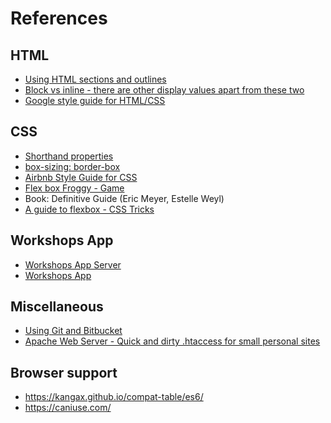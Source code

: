 # References

## HTML
- [Using HTML sections and outlines](
https://developer.mozilla.org/en-US/docs/Web/Guide/HTML/Using_HTML_sections_and_outlines)
- [Block vs inline - there are other display values apart from these two](https://www.w3schools.com/html/html_blocks.asp)
- [Google style guide for HTML/CSS](https://google.github.io/styleguide/htmlcssguide.html)

## CSS
- [Shorthand properties](https://developer.mozilla.org/en-US/docs/Web/CSS/Shorthand_properties)
- [box-sizing: border-box](https://developer.mozilla.org/en-US/docs/Web/CSS/box-sizing)
- [Airbnb Style Guide for CSS](https://github.com/airbnb/css)
- [Flex box Froggy - Game](https://css-tricks.com/snippets/css/a-guide-to-flexbox/)
- Book: Definitive Guide (Eric Meyer, Estelle Weyl)
- [A guide to flexbox - CSS Tricks](https://css-tricks.com/snippets/css/a-guide-to-flexbox/)

## Workshops App
- [Workshops App Server](http://workshops-server.herokuapp.com/)
- [Workshops App](https://vw-angular.s3.ap-south-1.amazonaws.com/index.html)

## Miscellaneous
- [Using Git and Bitbucket](https://support.atlassian.com/bitbucket-cloud/docs/clone-and-make-a-change-on-a-new-branch/)
- [Apache Web Server - Quick and dirty .htaccess for small personal sites](https://dev.to/thejessleigh/quick-and-dirty-htaccess-for-small-personal-sites-2cfn)

## Browser support
- https://kangax.github.io/compat-table/es6/
- https://caniuse.com/